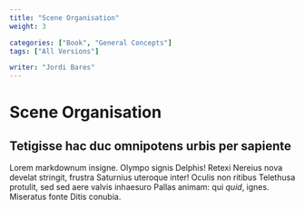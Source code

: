 ```yaml
---
title: "Scene Organisation"
weight: 3

categories: ["Book", "General Concepts"]
tags: ["All Versions"]

writer: "Jordi Bares"
---
```

# Scene Organisation

## Tetigisse hac duc omnipotens urbis per sapiente

Lorem markdownum insigne. Olympo signis Delphis! Retexi Nereius nova develat
stringit, frustra Saturnius uteroque inter! Oculis non ritibus Telethusa
protulit, sed sed aere valvis inhaesuro Pallas animam: qui *quid*, ignes.
Miseratus fonte Ditis conubia.